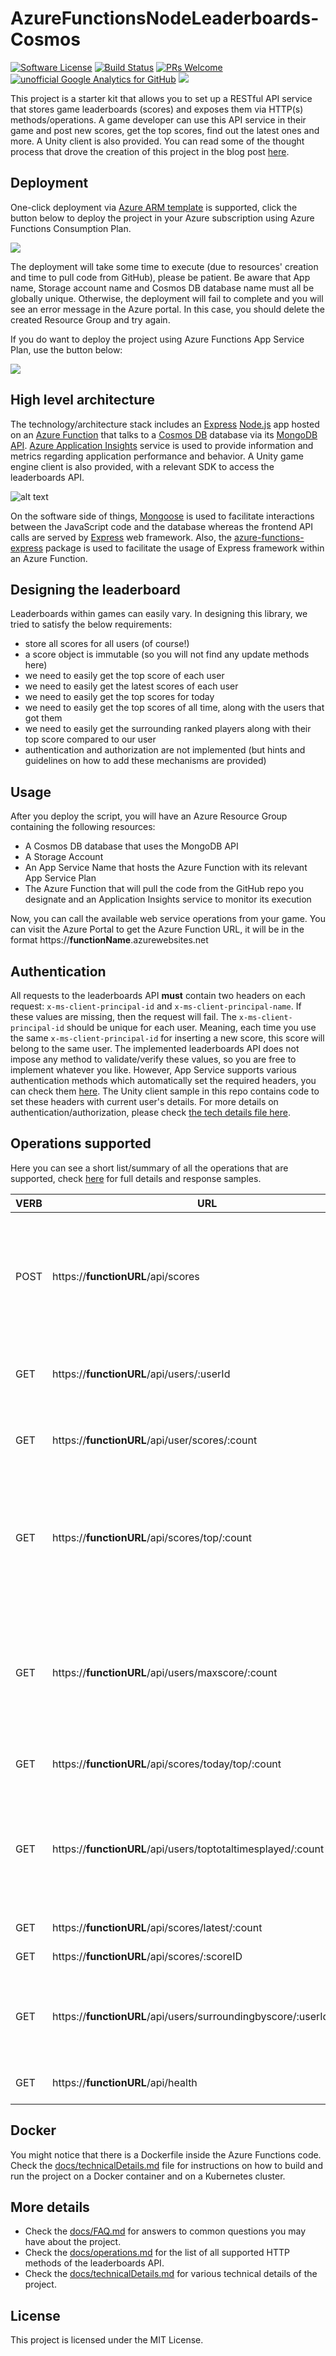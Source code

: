 # AzureFunctionsNodeLeaderboards-Cosmos

[![Software License](https://img.shields.io/badge/license-MIT-brightgreen.svg?style=flat-square)](LICENSE)
[![Build Status](https://travis-ci.org/dgkanatsios/AzureFunctionsNodeLeaderboards-Cosmos.svg?branch=master)](https://travis-ci.org/dgkanatsios/AzureFunctionsNodeLeaderboards-Cosmos)
[![PRs Welcome](https://img.shields.io/badge/PRs-welcome-brightgreen.svg?style=flat-square)](http://makeapullrequest.com)
[![unofficial Google Analytics for GitHub](https://gaforgithub.azurewebsites.net/api?repo=AzureFunctionsNodeLeaderboardsCosmos)](https://github.com/dgkanatsios/gaforgithub)
![](https://img.shields.io/badge/status-stable-green.svg)

This project is a starter kit that allows you to set up a RESTful API service that stores game leaderboards (scores) and exposes them via HTTP(s) methods/operations. A game developer can use this API service in their game and post new scores, get the top scores, find out the latest ones and more. A Unity client is also provided. You can read some of the thought process that drove the creation of this project in the blog post [here](https://dgkanatsios.com/2018/01/08/designing-a-general-purpose-game-leaderboard/).

## Deployment

One-click deployment via [Azure ARM template](https://docs.microsoft.com/en-us/azure/azure-resource-manager/resource-group-authoring-templates) is supported, click the button below to deploy the project in your Azure subscription using Azure Functions Consumption Plan.

<a href="https://portal.azure.com/#create/Microsoft.Template/uri/https%3A%2F%2Fraw.githubusercontent.com%2Fdgkanatsios%2FAzureFunctionsNodeLeaderboard%2Fmaster%2Fazuredeploy.json" target="_blank"><img src="http://azuredeploy.net/deploybutton.png"/></a>

The deployment will take some time to execute (due to resources' creation and time to pull code from GitHub), please be patient.
Be aware that App name, Storage account name and Cosmos DB database name must all be globally unique. Otherwise, the deployment will fail to complete and you will see an error message in the Azure portal. In this case, you should delete the created Resource Group and try again.

If you do want to deploy the project using Azure Functions App Service Plan, use the button below:

<a href="https://portal.azure.com/#create/Microsoft.Template/uri/https%3A%2F%2Fraw.githubusercontent.com%2Fdgkanatsios%2FAzureFunctionsNodeLeaderboard%2Fmaster%2Fazuredeploy.appserviceplan.json" target="_blank"><img src="http://azuredeploy.net/deploybutton.png"/></a>

## High level architecture

The technology/architecture stack includes an [Express](https://expressjs.com/) [Node.js](https://nodejs.org/) app hosted on an [Azure Function](https://azure.microsoft.com/en-us/services/functions/) that talks to a [Cosmos DB](https://azure.microsoft.com/en-us/services/cosmos-db/) database via its [MongoDB API]((https://docs.microsoft.com/en-us/azure/cosmos-db/mongodb-introduction)). [Azure Application Insights](https://azure.microsoft.com/en-us/services/application-insights/) service is used to provide information and metrics regarding application performance and behavior. A Unity game engine client is also provided, with a relevant SDK to access the leaderboards API.

![alt text](https://github.com/dgkanatsios/AzureFunctionsNodeLeaderboards-Cosmos/blob/master/media/functions.JPG?raw=true "Reference architecture")

On the software side of things, [Mongoose](http://mongoosejs.com) is used to facilitate interactions between the JavaScript code and the database whereas the frontend API calls are served by [Express](https://expressjs.com/) web framework. Also, the [azure-functions-express](https://github.com/yvele/azure-function-express) package is used to facilitate the usage of Express framework within an Azure Function.

## Designing the leaderboard

Leaderboards within games can easily vary. In designing this library, we tried to satisfy the below requirements:

- store all scores for all users (of course!)
- a score object is immutable (so you will not find any update methods here)
- we need to easily get the top score of each user
- we need to easily get the latest scores of each user
- we need to easily get the top scores for today
- we need to easily get the top scores of all time, along with the users that got them
- we need to easily get the surrounding ranked players along with their top score compared to our user
- authentication and authorization are not implemented (but hints and guidelines on how to add these mechanisms are provided)

## Usage
After you deploy the script, you will have an Azure Resource Group containing the following resources:

- A Cosmos DB database that uses the MongoDB API
- A Storage Account
- An App Service Name that hosts the Azure Function with its relevant App Service Plan
- The Azure Function that will pull the code from the GitHub repo you designate and an Application Insights service to monitor its execution

Now, you can call the available web service operations from your game. You can visit the Azure Portal to get the Azure Function URL, it will be in the format https://**functionName**.azurewebsites.net

## Authentication
All requests to the leaderboards API **must** contain two headers on each request: `x-ms-client-principal-id` and `x-ms-client-principal-name`. If these values are missing, then the request will fail. The `x-ms-client-principal-id` should be unique for each user. Meaning, each time you use the same `x-ms-client-principal-id` for inserting a new score, this score will belong to the same user. The implemented leaderboards API does not impose any method to validate/verify these values, so you are free to implement whatever you like. However, App Service supports various authentication methods which automatically set the required headers, you can check them [here](https://docs.microsoft.com/en-us/azure/app-service/app-service-authentication-overview). The Unity client sample in this repo contains code to set these headers with current user's details. For more details on authentication/authorization, please check [the tech details file here](docs/technicalDetails.md). 

## Operations supported

Here you can see a short list/summary of all the operations that are supported, check [here](docs/operations.md) for full details and response samples.

| VERB | URL | Description | 
| --- | --- | --- |
| POST | https://**functionURL**/api/scores | Creates a new score. Post body has the format { "value":Integer value of the score, ... }. Returns the updated user details. |
| GET | https://**functionURL**/api/users/:userId | Gets a specific user's details, including top score and latest scores | 
| GET | https://**functionURL**/api/user/scores/:count | Gets the top 'count' scores for logged in user sorted by score value |
| GET | https://**functionURL**/api/scores/top/:count | Gets top scores achieved in the game by all users, in descending order. This can include more than one score per user |
| GET | https://**functionURL**/api/users/maxscore/:count | Gets the scores achieved by each unique user, in descending order. Practically this includes the max score per single user |
| GET | https://**functionURL**/api/scores/today/top/:count | Gets the top 'count' scores for today |
| GET | https://**functionURL**/api/users/toptotaltimesplayed/:count | Gets the top 'count' users for all time in regards to the times they have played (i.e. number of times they have posted a new score).|
| GET | https://**functionURL**/api/scores/latest/:count | Gets the latest 'count' scores |
| GET | https://**functionURL**/api/scores/:scoreID | Gets a specific score |
| GET | https://**functionURL**/api/users/surroundingbyscore/:userId/:count | Gets the surrounding users of the requested one, ordered by their max score |
| GET | https://**functionURL**/api/health | Gets the application's health |

## Docker
You might notice that there is a Dockerfile inside the Azure Functions code. Check the [docs/technicalDetails.md](docs/technicalDetails.md) file for instructions on how to build and run the project on a Docker container and on a Kubernetes cluster.

## More details 
- Check the [docs/FAQ.md](docs/FAQ.md) for answers to common questions you may have about the project.
- Check the [docs/operations.md](docs/operations.md) for the list of all supported HTTP methods of the leaderboards API.
- Check the [docs/technicalDetails.md](docs/technicalDetails.md) for various technical details of the project.

## License
This project is licensed under the MIT License.